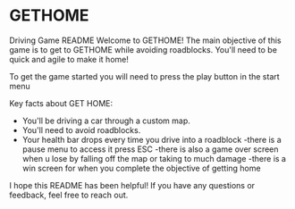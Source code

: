 # GETHOME
Driving Game
README
Welcome to GETHOME! The main objective of this game is to get to GETHOME while avoiding roadblocks. You'll need to be quick and agile to make it home!

To get the game started you will need to press the play button in the start menu

Key facts about GET HOME:
- You'll be driving a car through a custom map.
- You'll need to avoid roadblocks.
- Your health bar drops every time you drive into a roadblock
-there is a pause menu to access it press ESC 
-there is also a game over screen when u lose by falling off the map or taking to much damage 
-there is a win screen for when you complete the objective of getting home 


I hope this README has been helpful! If you have any questions or feedback, feel free to reach out.
